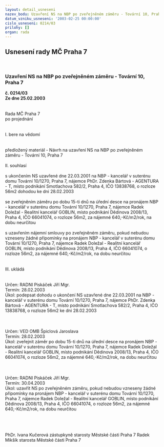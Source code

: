 ```yaml
---
layout: detail_usneseni
nazev_bodu: Uzavření NS na NBP po zveřejněném záměru - Tovární 10, Praha 7
datum_vzniku_usneseni: '2003-02-25 00:00:00'
cislo_usneseni: 0214/03
prilohy: []
organ: rada
---
```

<div id="ucUsn_pList" class="usn">
	<span><h2>Usnesení rady MČ Praha 7 </h2>
<br></span><div class="standBody">
<span><h3>Uzavření NS na NBP po zveřejněném záměru - Tovární 10, Praha 7</h3></span><div class="center">
		<strong>č. 0214/03</strong><br>
	</div>
<div class="center">
		<strong>Ze dne 25.02.2003</strong><br><br>
	</div>
<br>Rada MČ Praha 7<br>po projednání<br><br><br>I.	bere na vědomí<br><br> <br>předložený materiál - Návrh na uzavření NS na NBP po zveřejněném záměru - Tovární 10, Praha 7<br><br>II.	souhlasí <br><br>s ukončením NS uzavřené dne 22.03.2001 na NBP - kancelář v suterénu domu Tovární 10/1270, Praha 7, nájemce PhDr. Zdenka Bártová - AGENTURA - T, místo podnikání Smotlachova 582/2, Praha 4, IČO 13838768, o rozloze 56m2 dohodou ke dni 28.02.2003<br><br>se zveřejněním záměru po dobu 15-ti dnů na úřední desce na pronájem NBP -  kancelář v suterénu domu Tovární 10/1270, Praha 7, nájemce Radek Doležal - Realitní kancelář GOBLIN, místo podnikání Dědinova 2008/13, Praha 4, IČO 66041074, o rozloze 56m2, za nájemné 640,-Kč/m2/rok, na dobu neurčitou<br><br>s uzavřením nájemní smlouvy po zveřejněném záměru, pokud nebudou vzneseny žádné připomínky na pronájem NBP - kancelář v suterénu domu Tovární 10/1270, Praha 7, nájemce Radek Doležal - Realitní kancelář GOBLIN, místo podnikání Dědinova 2008/13, Praha 4, IČO 66041074, o rozloze 56m2, za nájemné 640,-Kč/m2/rok, na dobu neurčitou<br><br><br>III.	ukládá <br><br> <br>Určen:	RADNI Piskáček Jiří Mgr.<br>Termín: 28.02.2003<br>Úkol:	podepsat dohodu o ukončení NS uzavřené dne 22.03.2001 na NBP - kancelář v suterénu domu Tovární 10/1270, Praha 7, nájemce PhDr. Zdenka Bártová - AGENTURA - T, místo podnikání Smotlachova 582/2, Praha 4, IČO 13838768, o rozloze 56m2 ke dni 28.02.2003<br> <br><br> <br>Určen:	VED OMB Špiclová Jaroslava<br>Termín: 28.02.2003<br>Úkol:	zveřejnit záměr po dobu 15-ti dnů na úřední desce na pronájem NBP - kancelář v suterénu domu Tovární 10/1270, Praha 7, nájemce Radek Doležal - Realitní kancelář GOBLIN, místo podnikání Dědinova 2008/13, Praha 4, IČO 66041074, o rozloze 56m2, za nájemné 640,-Kč/m2/rok, na dobu neurčitou<br><br><br> <br>Určen:	RADNI Piskáček Jiří Mgr.<br>Termín: 30.04.2003<br>Úkol:	uzavřít NS po zveřejněném záměru, pokud nebudou vzneseny žádné připomínky na pronájem NBP - kancelář v suterénu domu Tovární 10/1270, Praha 7, nájemce Radek Doležal - Realitní kancelář GOBLIN, místo podnikání Dědinova 2008/13, Praha 4, IČO 66041074, o rozloze 56m2, za nájemné 640,-Kč/m2/rok, na dobu neurčitou<br> <br> <br><br>	<br>PhDr. Ivana Kučerová zástupkyně starosty Městské části Praha 7	 Radek Mikšík starosta Městské části Praha 7<br>	<br><br>
</div>
</div>